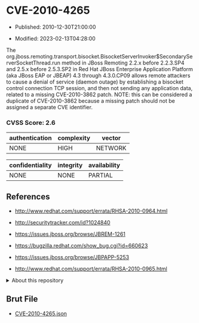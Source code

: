 # CVE-2010-4265

- Published: 2010-12-30T21:00:00

- Modified: 2023-02-13T04:28:00

The org.jboss.remoting.transport.bisocket.BisocketServerInvoker$SecondaryServerSocketThread.run method in JBoss Remoting 2.2.x before 2.2.3.SP4 and 2.5.x before 2.5.3.SP2 in Red Hat JBoss Enterprise Application Platform (aka JBoss EAP or JBEAP) 4.3 through 4.3.0.CP09 allows remote attackers to cause a denial of service (daemon outage) by establishing a bisocket control connection TCP session, and then not sending any application data, related to a missing CVE-2010-3862 patch. NOTE: this can be considered a duplicate of CVE-2010-3862 because a missing patch should not be assigned a separate CVE identifier.

### CVSS Score: **2.6**

| authentication | complexity | vector |
| --- | --- | --- |
| NONE | HIGH | NETWORK |

| confidentiality | integrity | availability |
| --- | --- | --- |
| NONE | NONE | PARTIAL |

## References

* http://www.redhat.com/support/errata/RHSA-2010-0964.html

* http://securitytracker.com/id?1024840

* https://issues.jboss.org/browse/JBREM-1261

* https://bugzilla.redhat.com/show_bug.cgi?id=660623

* https://issues.jboss.org/browse/JBPAPP-5253

* http://www.redhat.com/support/errata/RHSA-2010-0965.html

<details>
<summary>About this repository</summary> 

  This repository is part of the project [Live Hack CVE](https://github.com/Live-Hack-CVE). Main website can be found [www.live-hack.org](https://www.live-hack.org) 
  
  Made by [Sn0wAlice](https://github.com/Sn0wAlice) for the people that care about security and need to have a feed of the latest CVEs. Hope you enjoy it, don't forget to star the repo and follow me on [Twitter](https://twitter.com/Sn0wAlice) and [Github](https://github.com/Sn0wAlice). And that is my [personnal website](https://www.alice-snow.me/)

  - [Home Page](https://github.com/Live-Hack-CVE)
  - [Framework](https://github.com/Live-Hack-CVE/cve-framework)
  - [CVE database](https://github.com/Live-Hack-CVE/full_database)
  - [Changelog](https://github.com/Live-Hack-CVE/Changelog)
</details>

## Brut File

* [CVE-2010-4265.json](https://raw.githubusercontent.com/Live-Hack-CVE/full_database/main/cves/2010/CVE-2010-4265.json)

